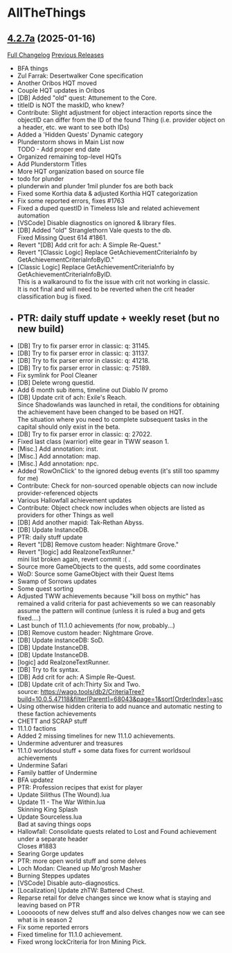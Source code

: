 # AllTheThings

## [4.2.7a](https://github.com/ATTWoWAddon/AllTheThings/tree/4.2.7a) (2025-01-16)
[Full Changelog](https://github.com/ATTWoWAddon/AllTheThings/compare/4.2.7...4.2.7a) [Previous Releases](https://github.com/ATTWoWAddon/AllTheThings/releases)

- BFA things  
- Zul Farrak: Desertwalker Cone specification  
- Another Oribos HQT moved  
- Couple HQT updates in Oribos  
- [DB] Added "old" quest: Attunement to the Core.  
- titleID is NOT the maskID, who knew?  
- Contribute: Slight adjustment for object interaction reports since the objectID can differ from the ID of the found Thing (i.e. provider object on a header, etc. we want to see both IDs)  
- Added a 'Hidden Quests' Dynamic category  
- Plunderstorm shows in Main List now  
    TODO - Add proper end date  
- Organized remaining top-level HQTs  
- Add Plunderstorm Titles  
- More HQT organization based on source file  
- todo for plunder  
- plunderwin and plunder 1mil plunder fos are both back  
- Fixed some Korthia data & adjusted Korthia HQT categorization  
- Fix some reported errors, fixes #1763  
- Fixed a duped questID in Timeless Isle and related achievement automation  
- [VSCode] Disable diagnostics on ignored & library files.  
- [DB] Added "old" Stranglethorn Vale quests to the db.  
    Fixed Missing Quest 614 #1861.  
- Revert "[DB] Add crit for ach: A Simple Re-Quest."  
- Revert "[Classic Logic] Replace GetAchievementCriteriaInfo by GetAchievementCriteriaInfoByID."  
- [Classic Logic] Replace GetAchievementCriteriaInfo by GetAchievementCriteriaInfoByID.  
    This is a walkaround to fix the issue with crit not working in classic.  
    It is not final and will need to be reverted when the crit header classification bug is fixed.  
- PTR: daily stuff update + weekly reset (but no new build)  
    -  
- [DB] Try to fix parser error in classic: q: 31145.  
- [DB] Try to fix parser error in classic: q: 31137.  
- [DB] Try to fix parser error in classic: q: 41218.  
- [DB] Try to fix parser error in classic: q: 75189.  
- Fix symlink for Pool Cleaner  
- [DB] Delete wrong questid.  
- Add 6 month sub items, timeline out Diablo IV promo  
- [DB] Update crit of ach: Exile's Reach.  
    Since Shadowlands was launched in retail, the conditions for obtaining the achievement have been changed to be based on HQT.  
    The situation where you need to complete subsequent tasks in the capital should only exist in the beta.  
- [DB] Try to fix parser error in classic: q: 27022.  
- Fixed last class (warrior) elite gear in TWW season 1.  
- [Misc.] Add annotation: inst.  
- [Misc.] Add annotation: map.  
- [Misc.] Add annotation: npc.  
- Added 'RowOnClick' to the ignored debug events (it's still too spammy for me)  
- Contribute: Check for non-sourced openable objects can now include provider-referenced objects  
- Various Hallowfall achievement updates  
- Contribute: Object check now includes when objects are listed as providers for other Things as well  
- [DB] Add another mapid: Tak-Rethan Abyss.  
- [DB] Update InstanceDB.  
- PTR: daily stuff update  
- Revert "[DB] Remove custom header: Nightmare Grove."  
- Revert "[logic] add RealzoneTextRunner."  
    mini list broken again, revert commit :( .  
- Source more GameObjects to the quests, add some coordinates  
- WoD: Source some GameObject with their Quest Items  
- Swamp of Sorrows updates  
- Some quest sorting  
- Adjusted TWW achievements because "kill boss on mythic" has remained a valid criteria for past achievements so we can reasonably assume the pattern will continue (unless it is ruled a bug and gets fixed....)  
- Last bunch of 11.1.0 achievements (for now, probably...)  
- [DB] Remove custom header: Nightmare Grove.  
- [DB] Update instanceDB: SoD.  
- [DB] Update InstanceDB.  
- [DB] Update InstanceDB.  
- [logic] add RealzoneTextRunner.  
- [DB] Try to fix syntax.  
- [DB] Add crit for ach: A Simple Re-Quest.  
- [DB] Update crit of ach:Thirty Six and Two.  
    source: https://wago.tools/db2/CriteriaTree?build=10.0.5.47118&filter[Parent]=68043&page=1&sort[OrderIndex]=asc  
- Using otherwise hidden criteria to add nuance and automatic nesting to these faction achievements  
- CHETT and SCRAP stuff  
- 11.1.0 factions  
- Added 2 missing timelines for new 11.1.0 achievements.  
- Undermine adventurer and treasures  
- 11.1.0 worldsoul stuff + some data fixes for current worldsoul achievements  
- Undermine Safari  
- Family battler of Undermine  
- BFA updatez  
- PTR: Profession recipes that exist for player  
- Update Silithus (The Wound).lua  
- Update 11 - The War Within.lua  
    Skinning King Splash  
- Update Sourceless.lua  
    Bad at saving things oops  
- Hallowfall: Consolidate quests related to Lost and Found achievement under a separate header  
    Closes #1883  
- Searing Gorge updates  
- PTR: more open world stuff and some delves  
- Loch Modan: Cleaned up Mo'grosh Masher  
- Burning Steppes updates  
- [VSCode] Disable auto-diagnostics.  
- [Localization] Update zhTW: Battered Chest.  
- Reparse retail for delve changes since we know what is staying and leaving based on PTR  
- Loooooots of new delves stuff and also delves changes now we can see what is in season 2  
- Fix some reported errors  
- Fixed timeline for 11.1.0 achievement.  
- Fixed wrong lockCriteria for Iron Mining Pick.  
